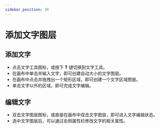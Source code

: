```yaml
---
sidebar_position: 30
---
```


# 添加文字图层

## 添加文字

- 点击文字工具图标，或按下 **T** 键切换到文字工具。
- 在画布中单击并输入文字，即可创建自动大小的文字图层。
- 在画布中点击并拖拽出一个矩形区域，即可创建一个文字区域图层。
- 单击文字以外的区域，即可完成文字编辑。

## 编辑文字

- 双击文字图层图标，或直接在画布中双击文字图层，即可进入文字编辑状态。
- 选中文字图层后，可以通过右侧属性栏修改文字的相关属性。
